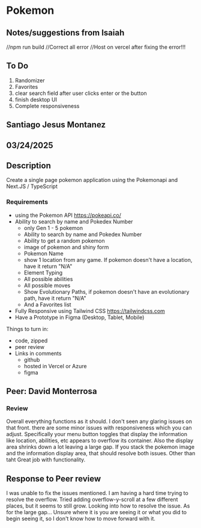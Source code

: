 # Pokemon

## Notes/suggestions from Isaiah

//npm run build
//Correct all error
//Host on vercel after fixing the error!!!

## To Do

1. Randomizer
2. Favorites
3. clear search field after user clicks enter or the button
4. finish desktop UI
5. Complete responsiveness

## Santiago Jesus Montanez

## 03/24/2025

## Description

Create a single page pokemon application using the Pokemonapi and Next.JS / TypeScript

### Requirements

- using the Pokemon API https://pokeapi.co/
- Ability to search by name and Pokedex Number
  - only Gen 1 - 5 pokemon
  - Ability to search by name and Pokedex Number
  - Ability to get a random pokemon
  - image of pokemon and shiny form
  - Pokemon Name
  - show 1 location from any game. If pokemon doesn't have a location, have it return "N/A"
  - Element Typing
  - All possible abilities
  - All possible moves
  - Show Evolutionary Paths, if pokemon doesn't have an evolutionary path, have it return "N/A"
  - And a Favorites list
- Fully Responsive using Tailwind CSS https://tailwindcss.com
- Have a Prototype in Figma (Desktop, Tablet, Mobile)

Things to turn in:

- code, zipped
- peer review
- Links in comments
  - github
  - hosted in Vercel or Azure
  - figma

## Peer: David Monterrosa

### Review

Overall everything functions as it should. I don't seen any glaring issues on that front. there are some minor issues with responsiveness which you can adjust. Specifically your menu button toggles that display the information like location, abilities, etc appears to overflow its container. Also the display area shrinks down a lot leaving a large gap. If you stack the pokemon image and the information display area, that should resolve both issues. Other than taht Great job with functionality.

## Response to Peer review

I was unable to fix the issues mentioned. I am having a hard time trying to resolve the overflow. Tried adding overflow-y-scroll at a few different places, but it seems to still grow. Looking into how to resolve the issue. As for the large gap... Unsure where it is you are seeing it or what you did to begin seeing it, so I don't know how to move forward with it.
